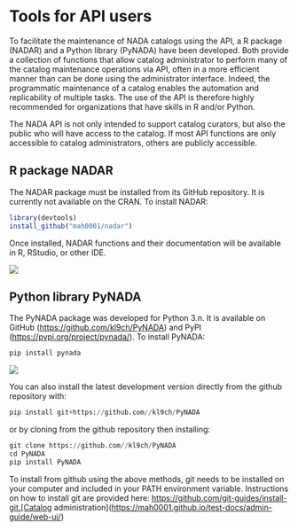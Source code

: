 # Tools for API users

To facilitate the maintenance of NADA catalogs using the API, a R package (NADAR) and a Python library (PyNADA) have been developed. Both provide a collection of functions that allow catalog administrator to perform many of the catalog maintenance operations via API, often in a more efficient manner than can be done using the administrator interface. Indeed, the programmatic maintenance of a catalog enables the automation and replicability of multiple tasks. The use of the API is therefore highly recommended for organizations that have skills in R and/or Python.

The NADA API is not only intended to support catalog curators, but also the public who will have access to the catalog. If most API functions are only accessible to catalog administrators, others are publicly accessible.

## R package NADAR

The NADAR package must be installed from its GitHub repository. It is currently not available on the CRAN. To install NADAR:

```r
library(devtools)
install_github("mah0001/nadar")
```

Once installed, NADAR functions and their documentation will be available in R, RStudio, or other IDE.

![](~@imageBase/images/image47.png)

## Python library PyNADA

The PyNADA package was developed for Python 3.n. It is available on GitHub (https://github.com/kl9ch/PyNADA) and PyPI (https://pypi.org/project/pynada/). To install PyNADA:

```python
pip install pynada
```

![](~@imageBase/images/image48.png)

You can also install the latest development version directly from the github repository with:
```python
pip install git+https://github.com//kl9ch/PyNADA
```
or by cloning from the github repository then installing:
```python
git clone https://github.com//kl9ch/PyNADA
cd PyNADA
pip install PyNADA
```

To install from github using the above methods, git needs to be installed on your computer and included in your PATH environment variable. Instructions on how to install git are provided here: https://github.com/git-guides/install-git.[Catalog administration](https://mah0001.github.io/test-docs/admin-guide/web-ui/)
